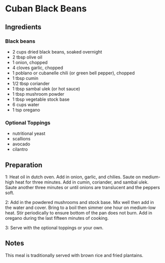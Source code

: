 # Cuban Black Beans

## Ingredients
### Black beans
- 2 cups dried black beans, soaked overnight
- 2 tbsp olive oil
- 1 onion, chopped
- 4 cloves garlic, chopped
- 1 poblano or cubanelle chili (or green bell pepper), chopped
- 1 tbsp cumin
- 1/2 tbsp coriander
- 1 tbsp sambal ulek (or hot sauce)
- 1 tbsp mushroom powder
- 1 tbsp vegetable stock base
- 6 cups water
- 1 tsp oregano

### Optional Toppings
- nutritional yeast
- scallions
- avocado
- cilantro

## Preparation
1:  Heat oil in dutch oven.  Add in onion, garlic, and chilies.  Saute on medium-high heat for three minutes.  Add in cumin, coriander, and sambal ulek.   Saute another three minutes or until onions are translucent and the peppers soft.

2:  Add in the powdered mushrooms and stock base.  Mix well then add in the water and cover.  Bring to a boil then simmer one hour on medium-low heat.  Stir periodically to ensure bottom of the pan does not burn.  Add in oregano during the last fifteen minutes of cooking.

3:  Serve with the optional toppings or your own.

## Notes
This meal is traditionally served with brown rice and fried plantains.